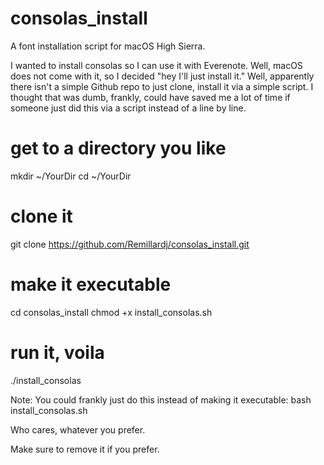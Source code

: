 # consolas_install
A font installation script for macOS High Sierra.

I wanted to install consolas so I can use it with Everenote. Well, macOS does not come with it, so I decided "hey I'll just install it."
Well, apparently there isn't a simple Github repo to just clone, install it via a simple script. I thought that was dumb, frankly, could have saved me a lot of time if someone just did this via a script instead of a line by line.

# get to a directory you like
mkdir ~/YourDir
cd ~/YourDir

# clone it
git clone https://github.com/Remillardj/consolas_install.git

# make it executable
cd consolas_install
chmod +x install_consolas.sh

# run it, voila
./install_consolas

Note: You could frankly just do this instead of making it executable:
bash install_consolas.sh

Who cares, whatever you prefer.

Make sure to remove it if you prefer.
